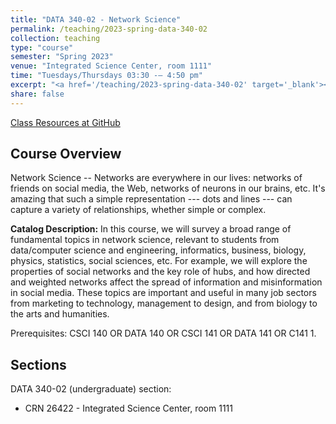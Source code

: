 ```yaml
---
title: "DATA 340-02 - Network Science"
permalink: /teaching/2023-spring-data-340-02
collection: teaching
type: "course"
semester: "Spring 2023"
venue: "Integrated Science Center, room 1111"
time: "Tuesdays/Thursdays 03:30 -– 4:50 pm"
excerpt: "<a href='/teaching/2023-spring-data-340-02' target='_blank'><i class='fab fa-fw fa-github' style='color:#171516'></i></a> &nbsp; **Catalog Description:** Network Science -- Networks are everywhere in our lives: networks of friends on social media, the Web, networks of neurons in our brains, etc. It's amazing that such a simple representation --- dots and lines --- can capture a variety of relationships, whether simple or complex. In this course, we will survey a broad range of fundamental topics in network science, relevant to students from data/computer science and engineering, informatics, business, biology, physics, statistics, social sciences, etc. For example, we will explore the properties of social networks and the key role of hubs, and how directed and weighted networks affect the spread of information and misinformation in social media. These topics are important and useful in many job sectors from marketing to technology, management to design, and from biology to the arts and humanities."
share: false
---
```


<a href="https://github.com/anwala/teaching-network-science/tree/main/spring-2023" target="_blank" class="btn btn--mcw"><i class="fab fa-fw fa-github"></i><span> Class Resources at GitHub</span></a>

## Course Overview

Network Science -- Networks are everywhere in our lives: networks of friends on social media, the Web, networks of neurons in our brains, etc. It's amazing that such a simple representation --- dots and lines --- can capture a variety of relationships, whether simple or complex.

**Catalog Description:** In this course, we will survey a broad range of fundamental topics in network science, relevant to students from data/computer science and engineering, informatics, business, biology, physics, statistics, social sciences, etc. For example, we will explore the properties of social networks and the key role of hubs, and how directed and weighted networks affect the spread of information and misinformation in social media. These topics are important and useful in many job sectors from marketing to technology, management to design, and from biology to the arts and humanities.

Prerequisites: CSCI 140 OR DATA 140 OR CSCI 141 OR DATA 141 OR C141 1.

## Sections

DATA 340-02 (undergraduate) section:

* CRN 26422 - Integrated Science Center, room 1111
